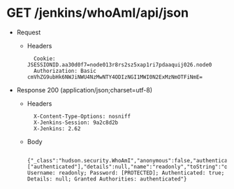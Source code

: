 # GET /jenkins/whoAmI/api/json

+ Request

    + Headers

            Cookie: JSESSIONID.aa30d0f7=node013r8rs2sz5xap1ri7pdaaquij026.node0
            Authorization: Basic cmVhZG9ubHk6NWJiNWU4NzMwNTY4ODIzNGI1MWI0N2ExMzNmOTFiNmE=



+ Response 200 (application/json;charset=utf-8)

    + Headers

            X-Content-Type-Options: nosniff
            X-Jenkins-Session: 9a2c8d2b
            X-Jenkins: 2.62

    + Body

            {"_class":"hudson.security.WhoAmI","anonymous":false,"authenticated":true,"authorities":["authenticated"],"details":null,"name":"readonly","toString":"org.acegisecurity.providers.UsernamePasswordAuthenticationToken@5f87f5a9: Username: readonly; Password: [PROTECTED]; Authenticated: true; Details: null; Granted Authorities: authenticated"}


